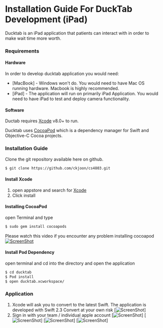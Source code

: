 # Installation Guide For DuckTab Development (iPad)

Ducktab is an iPad application that patients can interact with in order to make wait time more worth.

### Requirements

#### Hardware
In order to develop ducktab application you would need:

* [MacBook] - Windows won't do. You would need to have Mac OS running hardware. Macbook is highly recommended.
* [iPad] - The application will run on primarily iPad Application. You would need to have iPad to test and deploy camera functionality. 

#### Software

Ductab requires [Xcode](https://developer.apple.com/xcode/downloads/) v8.0+ to run.

Ducktab uses [CocoaPod](https://cocoapods.org/) which is a dependency manager for Swift and Objective-C Cocoa projects.

### Installation Guide

Clone the git repository available here on github.
```sh
$ git clone https://github.com/ckjoon/cs4803.git 
```

#### Install Xcode
1. open appstore and search for  [Xcode](https://developer.apple.com/xcode/downloads)
2. Click install
#### Installing CocoaPod
open Terminal and type
```sh
$ sudo gem install cocoapods
```

Please watch this video if you encounter any problem installing cocoapod
[![ScreenShot](http://img.youtube.com/vi/iEAjvNRdZa0/0.jpg)](https://www.youtube.com/watch?v=iEAjvNRdZa0&spfreload=10)

#### Install Pod Dependency
open terminal and cd into the directory and open the application
```sh
$ cd ducktab
$ Pod install
$ open ducktab.xcworkspace/
```


### Application 
1. Xcode will ask you to convert to the latest Swift. The application is developed with Swift 2.3 Convert at your own risk
[![ScreenShot](/Screenshots/convert )]
2. Sign in with your team / individual apple account
[![ScreenShot](/Screenshots/preference)]
[![ScreenShot](/Screenshots/appleid)]
[![ScreenShot](/Screenshots/screen)]
[![ScreenShot](/Screenshots/Signin)]





